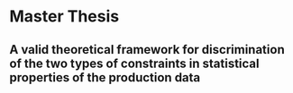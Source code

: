 # Master Thesis 

## A valid theoretical framework for discrimination of the two types of constraints in statistical properties of the production data
